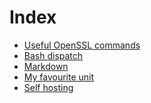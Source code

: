 <!-- <link rel="shortcut icon" type="image/svg+xml" href="data:image/svg+xml,<svg xmlns=%22http://www.w3.org/2000/svg%22 viewBox=%220 0 100 100%22><text y=%22.9em%22 font-size=%2290%22>📔</text></svg>"> -->
# Index

- [Useful OpenSSL commands](openssl.md)
- [Bash dispatch](dispatch.md)
- [Markdown](markdown.md)
- [My favourite unit](unit.md)
- [Self hosting](hosting.md)

 &nbsp;

<!-- Made with some <3 [Not a lot](https://github.com/jpedro/jpedro.github.io) -->
<!-- This ~~will be eventually~~ is generated. -->

<!--  &nbsp; -->

<div id="comments" data-added="manually"></div>
<script src="https://jpedro.github.io/js/v1/comments.js"></script>
<script defer>Comments.start(document.body.children[0]);</script>
<!-- <script src="/static/js/comments.js"></script> -->
<!--
// CORB prevents loading from `githubusercontent.com` due to MIME types
// CORS prevents loading from `jpedro.dev` due to MIME types
<script type="application/javascript"
    _src="https://raw.githubusercontent.com/jpedro/js/master/comments.js"
    src="https://js.jpedro.dev/comments.js"
    crossorigin="anonymous"
    defer="defer"
    integrity="sha256-pS6dZ2u4gz9a4fUCym3hz24oYm6gkOAEAGM43oHr87Q="></script>
-->